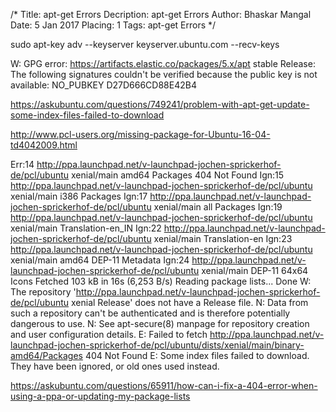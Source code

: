 /*
Title: apt-get Errors
Decription: apt-get Errors
Author: Bhaskar Mangal
Date: 5 Jan 2017
Placing: 1
Tags: apt-get Errors
*/

sudo apt-key adv --keyserver keyserver.ubuntu.com --recv-keys

W: GPG error: https://artifacts.elastic.co/packages/5.x/apt stable Release: The following signatures couldn't be verified because the public key is not available: NO_PUBKEY D27D666CD88E42B4

https://askubuntu.com/questions/749241/problem-with-apt-get-update-some-index-files-failed-to-download


http://www.pcl-users.org/missing-package-for-Ubuntu-16-04-td4042009.html


Err:14 http://ppa.launchpad.net/v-launchpad-jochen-sprickerhof-de/pcl/ubuntu xenial/main amd64 Packages
  404  Not Found
Ign:15 http://ppa.launchpad.net/v-launchpad-jochen-sprickerhof-de/pcl/ubuntu xenial/main i386 Packages
Ign:17 http://ppa.launchpad.net/v-launchpad-jochen-sprickerhof-de/pcl/ubuntu xenial/main all Packages
Ign:19 http://ppa.launchpad.net/v-launchpad-jochen-sprickerhof-de/pcl/ubuntu xenial/main Translation-en_IN
Ign:22 http://ppa.launchpad.net/v-launchpad-jochen-sprickerhof-de/pcl/ubuntu xenial/main Translation-en
Ign:23 http://ppa.launchpad.net/v-launchpad-jochen-sprickerhof-de/pcl/ubuntu xenial/main amd64 DEP-11 Metadata
Ign:24 http://ppa.launchpad.net/v-launchpad-jochen-sprickerhof-de/pcl/ubuntu xenial/main DEP-11 64x64 Icons
Fetched 103 kB in 16s (6,253 B/s)
Reading package lists... Done
W: The repository 'http://ppa.launchpad.net/v-launchpad-jochen-sprickerhof-de/pcl/ubuntu xenial Release' does not have a Release file.
N: Data from such a repository can't be authenticated and is therefore potentially dangerous to use.
N: See apt-secure(8) manpage for repository creation and user configuration details.
E: Failed to fetch http://ppa.launchpad.net/v-launchpad-jochen-sprickerhof-de/pcl/ubuntu/dists/xenial/main/binary-amd64/Packages  404  Not Found
E: Some index files failed to download. They have been ignored, or old ones used instead.


https://askubuntu.com/questions/65911/how-can-i-fix-a-404-error-when-using-a-ppa-or-updating-my-package-lists
